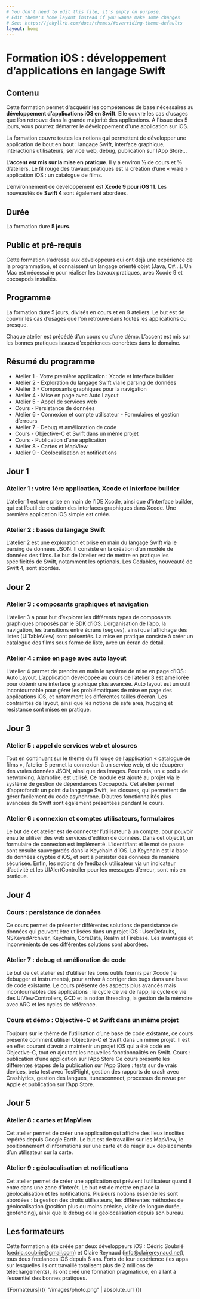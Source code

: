 ```yaml
---
# You don't need to edit this file, it's empty on purpose.
# Edit theme's home layout instead if you wanna make some changes
# See: https://jekyllrb.com/docs/themes/#overriding-theme-defaults
layout: home
---
```


# Formation iOS : développement d’applications en langage Swift

## Contenu

Cette formation permet d'acquérir les compétences de base nécessaires au **développement d’applications iOS en Swift**. Elle couvre les cas d’usages que l’on retrouve dans la grande majorité des applications. À l'issue des 5 jours, vous pourrez démarrer le développement d'une application sur iOS.

La formation couvre toutes les notions qui permettent de développer une application de bout en bout : langage Swift, interface graphique, interactions utilisateurs, service web, debug, publication sur l’App Store…

**L’accent est mis sur la mise en pratique**. Il y a environ ⅓ de cours et ⅔ d’ateliers. Le fil rouge des travaux pratiques est la création d’une « vraie » application iOS : un catalogue de films.

L’environnement de développement est **Xcode 9 pour iOS 11**. Les nouveautés de **Swift 4** sont également abordées.

## Durée
La formation dure **5 jours**.

## Public et pré-requis
Cette formation s’adresse aux développeurs qui ont déjà une expérience de la programmation, et connaissent un langage orienté objet (Java, C#...).
Un Mac est nécessaire pour réaliser les travaux pratiques, avec Xcode 9 et cocoapods installés.

## Programme
La formation dure 5 jours, divisés en cours et en 9 ateliers. Le but est de couvrir les cas d’usages que l’on retrouve dans toutes les applications ou presque.
    
Chaque atelier est précédé d’un cours ou d’une démo. L’accent est mis sur les bonnes pratiques issues d’expériences concrètes dans le domaine.

## Résumé du programme
* Atelier 1 - Votre première application : Xcode et Interface builder
* Atelier 2 - Exploration du langage Swift via le parsing de données
* Atelier 3 -  Composants graphiques pour la navigation
* Atelier 4 - Mise en page avec Auto Layout
* Atelier 5 - Appel de services web
* Cours - Persistance de données
* Atelier 6 - Connexion et compte utilisateur - Formulaires et gestion d’erreurs
* Atelier 7 - Debug et amélioration de code
* Cours - Objective-C et Swift dans un même projet
* Cours - Publication d’une application
* Atelier 8 - Cartes et MapView
* Atelier 9 - Géolocalisation et notifications

## Jour 1

### Atelier 1 : votre 1ère application, Xcode et interface builder
L’atelier 1 est une prise en main de l’IDE Xcode, ainsi que d’interface builder, qui est l’outil de création des interfaces graphiques dans Xcode. Une première application iOS simple est créée.

### Atelier 2 : bases du langage Swift
L’atelier 2 est une exploration et prise en main du langage Swift via le parsing de données JSON. Il consiste en la création d’un modèle de données des films.
Le but de l’atelier est de mettre en pratique les spécificités de Swift, notamment les optionals.
Les Codables, nouveauté de Swift 4, sont abordés.

## Jour 2

### Atelier 3 : composants graphiques et navigation
L’atelier 3 a pour but d’explorer les différents types de composants graphiques proposés par le SDK d’iOS. L’organisation de l’app, la navigation, les transitions entre écrans (segues), ainsi que l’affichage des listes (UITableView) sont présentés. La mise en pratique consiste à créer un catalogue des films sous forme de liste, avec un écran de détail.

### Atelier 4 : mise en page avec auto layout
L’atelier 4 permet de prendre en main le système de mise en page d’iOS : Auto Layout. L’application développée au cours de l’atelier 3 est améliorée pour obtenir une interface graphique plus avancée. Auto layout est un outil incontournable pour gérer les problématiques de mise en page des applications iOS, et notamment les différentes tailles d’écran. Les contraintes de layout, ainsi que les notions de safe area, hugging et resistance sont mises en pratique.

## Jour 3

### Atelier 5 : appel de services web et closures
Tout en continuant sur le thème du fil rouge de l’application « catalogue de films », l’atelier 5 permet la connexion à un service web, et de récupérer des vraies données JSON, ainsi que des images.
Pour cela, un « pod » de networking, Alamofire, est utilisé. Ce module est ajouté au projet via le système de gestion de dépendances Cocoapods. Cet atelier permet d’approfondir un point du language Swift, les closures, qui permettent de gérer facilement du code asynchrone. D’autres fonctionnalités plus avancées de Swift sont également présentées pendant le cours.

### Atelier 6 : connexion et comptes utilisateurs, formulaires
Le but de cet atelier est de connecter l’utilisateur à un compte, pour pouvoir ensuite utiliser des web services d’édition de données. Dans cet objectif, un formulaire de connexion est implémenté. L’identifiant et le mot de passe sont ensuite sauvegardés dans la Keychain d’iOS. La Keychain est la base de données cryptée d’iOS, et sert à persister des données de manière sécurisée. Enfin, les notions de feedback utilisateur via un indicateur d’activité et les UIAlertController pour les messages d’erreur, sont mis en pratique.

## Jour 4

### Cours : persistance de données
Ce cours permet de présenter différentes solutions de persistance de données qui peuvent être utilisées dans un projet iOS : UserDefaults, NSKeyedArchiver, Keychain, CoreData, Realm et Firebase. Les avantages et inconvénients de ces différentes solutions sont abordées.

### Atelier 7 : debug et amélioration de code
Le but de cet atelier est d’utiliser les bons outils fournis par Xcode (le debugger et instruments), pour arriver à corriger des bugs dans une base de code existante. Le cours présente des aspects plus avancés mais incontournables des applications : le cycle de vie de l’app, le cycle de vie des UIViewControllers, GCD et la notion threading, la gestion de la mémoire avec ARC et les cycles de référence.

### Cours et démo : Objective-C et Swift dans un même projet
Toujours sur le thème de l’utilisation d’une base de code existante, ce cours présente comment utiliser Objective-C et Swift dans un même projet. Il est en effet courant d’avoir à maintenir un projet iOS qui a été codé en Objective-C, tout en ajoutant les nouvelles fonctionnalités en Swift.
Cours : publication d’une application sur l’App Store
Ce cours présente les différentes étapes de la publication sur l’App Store : tests sur de vrais devices, beta test avec TestFlight, gestion des rapports de crash avec Crashlytics, gestion des langues, itunesconnect, processus de revue par Apple et publication sur l’App Store.

## Jour 5

### Atelier 8 : cartes et MapView
Cet atelier permet de créer une application qui affiche des lieux insolites repérés depuis Google Earth. Le but est de travailler sur les MapView, le positionnement d’informations sur une carte et de réagir aux déplacements d’un utilisateur sur la carte.

### Atelier 9 : géolocalisation et notifications
Cet atelier permet de créer une application qui prévient l’utilisateur quand il entre dans une zone d'interêt. Le but est de mettre en place la géolocalisation et les notifications.
Plusieurs notions essentielles sont abordées : la gestion des droits utilisateurs, les différentes méthodes de géolocalisation (position plus ou moins précise, visite de longue durée, geofencing), ainsi que le debug de la géolocalisation depuis son bureau.

## Les formateurs
Cette formation a été créée par deux développeurs iOS : Cédric Soubrié ([cedric.soubrie@gmail.com](mailto:cedric.soubrie@gmail.com)) 
et Claire Reynaud ([info@clairereynaud.net](mailto:info@clairereynaud.net)), tous deux freelances iOS depuis 6 ans. Forts de leur expérience (les apps sur lesquelles ils ont travaillé totalisent plus de 2 millions de téléchargements), ils ont créé une formation pragmatique, en allant à l’essentiel des bonnes pratiques.

![Formateurs]({{ "/images/photo.png" | absolute_url }})

